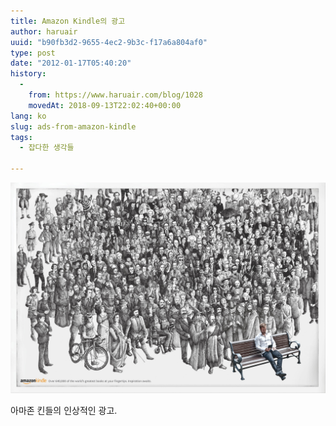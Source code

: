 ```yaml
---
title: Amazon Kindle의 광고
author: haruair
uuid: "b90fb3d2-9655-4ec2-9b3c-f17a6a804af0"
type: post
date: "2012-01-17T05:40:20"
history:
  - 
    from: https://www.haruair.com/blog/1028
    movedAt: 2018-09-13T22:02:40+00:00
lang: ko
slug: ads-from-amazon-kindle
tags:
  - 잡다한 생각들

---
```


![](kindle_0.jpg)

아마존 킨들의 인상적인 광고.
